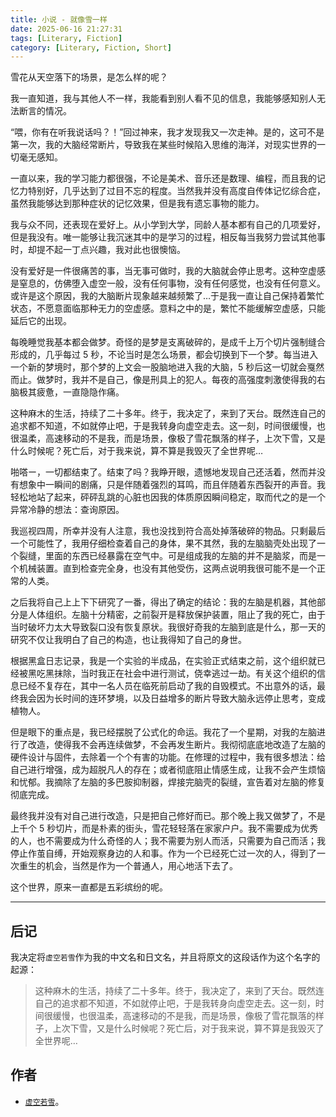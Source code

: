 ```yaml
---
title: 小说 - 就像雪一样
date: 2025-06-16 21:27:31
tags: [Literary, Fiction]
category: [Literary, Fiction, Short]
---
```


雪花从天空落下的场景，是怎么样的呢？

我一直知道，我与其他人不一样，我能看到别人看不见的信息，我能够感知别人无法断言的情况。

“喂，你有在听我说话吗？！”回过神来，我才发现我又一次走神。是的，这可不是第一次，我的大脑经常断片，导致我在某些时候陷入思维的海洋，对现实世界的一切毫无感知。

一直以来，我的学习能力都很强，不论是美术、音乐还是数理、编程，而且我的记忆力特别好，几乎达到了过目不忘的程度。当然我并没有高度自传体记忆综合症，虽然我能够达到那种症状的记忆效果，但是我有遗忘事物的能力。

我与众不同，还表现在爱好上。从小学到大学，同龄人基本都有自己的几项爱好，但是我没有。唯一能够让我沉迷其中的是学习的过程，相反每当我努力尝试其他事时，却提不起一丁点兴趣，我对此也很懊恼。

没有爱好是一件很痛苦的事，当无事可做时，我的大脑就会停止思考。这种空虚感是窒息的，仿佛堕入虚空一般，没有任何事物，没有任何感觉，也没有任何意义。或许是这个原因，我的大脑断片现象越来越频繁了…于是我一直让自己保持着繁忙状态，不愿意面临那种无力的空虚感。意料之中的是，繁忙不能缓解空虚感，只能延后它的出现。

每晚睡觉我基本都会做梦。奇怪的是梦是支离破碎的，是成千上万个切片强制缝合形成的，几乎每过 5 秒，不论当时是怎么场景，都会切换到下一个梦。每当进入一个新的梦境时，那个梦的上文会一股脑地进入我的大脑，5 秒后这一切就会戛然而止。做梦时，我并不是自己，像是刑具上的犯人。每夜的高强度刺激使得我的右脑极其疲惫，一直隐隐作痛。

这种麻木的生活，持续了二十多年。终于，我决定了，来到了天台。既然连自己的追求都不知道，不如就停止吧，于是我转身向虚空走去。这一刻，时间很缓慢，也很温柔，高速移动的不是我，而是场景，像极了雪花飘落的样子，上次下雪，又是什么时候呢？死亡后，对于我来说，算不算是我毁灭了全世界呢…

啪嗒ー，一切都结束了。结束了吗？我睁开眼，遗憾地发现自己还活着，然而并没有想象中一瞬间的剧痛，只是伴随着强烈的耳鸣，而且伴随着东西裂开的声音。我轻松地站了起来，砰砰乱跳的心脏也因我的体质原因瞬间稳定，取而代之的是一个异常冷静的想法：查询原因。

我巡视四周，所幸并没有人注意，我也没找到符合高处掉落破碎的物品。只剩最后一个可能性了，我用仔细检查着自己的身体，果不其然，我的左脑脑壳处出现了一个裂缝，里面的东西已经暴露在空气中。可是组成我的左脑的并不是脑浆，而是一个机械装置。直到检查完全身，也没有其他受伤，这两点说明我很可能不是一个正常的人类。

之后我将自己上上下下研究了一番，得出了确定的结论：我的左脑是机器，其他部分是人体组织。左脑十分精密，之前裂开是释放保护装置，阻止了我的死亡，由于当时破坏力太大导致裂口没有恢复原状。我很好奇我的左脑到底是什么，那一天的研究不仅让我明白了自己的构造，也让我得知了自己的身世。

根据黑盒日志记录，我是一个实验的半成品，在实验正式结束之前，这个组织就已经被黑吃黑抹除，当时我正在社会中进行测试，侥幸逃过一劫。有关这个组织的信息已经不复存在，其中一名人员在临死前启动了我的自毁模式。不出意外的话，最终我会因为长时间的连环梦境，以及日益增多的断片导致大脑永远停止思考，变成植物人。

但是眼下的重点是，我已经摆脱了公式化的命运。我花了一个星期，对我的左脑进行了改造，使得我不会再连续做梦，不会再发生断片。我彻彻底底地改造了左脑的硬件设计与固件，去除着一个个有害的功能。在修理的过程中，我有很多想法：给自己进行增强，成为超脱凡人的存在；或者彻底阻止情感生成，让我不会产生烦恼和忧郁。我摘除了左脑的多巴胺抑制器，焊接完脑壳的裂缝，宣告着对左脑的修复彻底完成。

最终我并没有对自己进行改造，只是把自己修好而已。那个晚上我又做梦了，不是上千个 5 秒切片，而是朴素的街头，雪花轻轻落在家家户户。我不需要成为优秀的人，也不需要成为什么奇怪的人；我不需要为别人而活，只需要为自己而活；我停止作茧自缚，开始观察身边的人和事。作为一个已经死亡过一次的人，得到了一次重生的机会，当然是作为一个普通人，用心地活下去了。

这个世界，原来一直都是五彩缤纷的呢。

---

## 后记

我决定将`虚空若雪`作为我的中文名和日文名，并且将原文的这段话作为这个名字的起源：

> 这种麻木的生活，持续了二十多年。终于，我决定了，来到了天台。既然连自己的追求都不知道，不如就停止吧，于是我转身向虚空走去。这一刻，时间很缓慢，也很温柔，高速移动的不是我，而是场景，像极了雪花飘落的样子，上次下雪，又是什么时候呢？死亡后，对于我来说，算不算是我毁灭了全世界呢…

## 作者

- [`虚空若雪`](https://github.com/Yttehs-HDX)。
